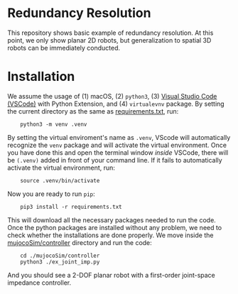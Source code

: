 # Redundancy Resolution
This repository shows basic example of redundancy resolution. At this point, we only show planar 2D robots, but generalization to spatial 3D robots can be immediately conducted.


# Installation
We assume the usage of (1) macOS, (2) `python3`, (3) [Visual Studio Code (VSCode)](https://code.visualstudio.com/) with Python Extension, and (4) `virtualevnv` package.
By setting the current directory as the same as [requirements.txt](requirements.txt), run:
```
    python3 -m venv .venv 
```
By setting the virtual enviroment's name as `.venv`, VScode will automatically recognize the `venv` package and will activate the virtual environment. 
Once you have done this and open the terminal window *inside* VSCode, there will be `(.venv)` added in front of your command line. If it fails to automatically activate the virtual environment, run:
```
    source .venv/bin/activate
```
Now you are ready to run `pip`: 
```
    pip3 install -r requirements.txt
```
This will download all the necessary packages needed to run the code.
Once the python packages are installed without any problem, we need to check whether the installations are done properly. We move inside the [mujocoSim/controller](mujocoSim/) directory and run the code:
```
    cd ./mujocoSim/controller
    python3 ./ex_joint_imp.py
```
And you should see a 2-DOF planar robot with a first-order joint-space impedance controller.
